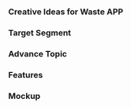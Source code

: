 ### Creative Ideas for Waste APP


### Target Segment


### Advance Topic


### Features


### Mockup
